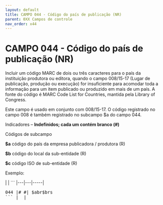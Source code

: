 ```yaml
---
layout: default
title: CAMPO 044 - Código do país de publicação (NR)
parent: 0XX Campos de controle
nav_order: x44
---
```


# CAMPO 044 - Código do país de publicação (NR)

Incluir um código MARC de dois ou três caracteres para o país da instituição produtora ou editora, quando o campo 008/15-17 (Lugar de publicação, produção ou execução) for insuficiente para acomodar toda a informação para um item publicado ou produzido em mais de um país. A fonte do código é MARC Code List for Countries, mantida pela Library of Congress.

Este campo é usado em conjunto com 008/15-17. O código registrado no campo 008 é também registrado no subcampo $a do campo 044.

Indicadores – **Indefinidos; cada um contém branco (#)**

Códigos de subcampo

 **$a** código do país da empresa publicadora / produtora (R)

 **$b** código do local da sub-entidade (R)

 **$c** código ISO de sub-entidade (R)

Exemplo:

|  | ```
|---|---|-----|
<pre class="western"><span arial="" sans-serif="" style="font-family:"><span small="" style="font-size:">044 |# #| $abr</span></span><span arial="" sans-serif="" style="font-family:"><span small="" style="font-size:">$brs</span></span>
``` |  |